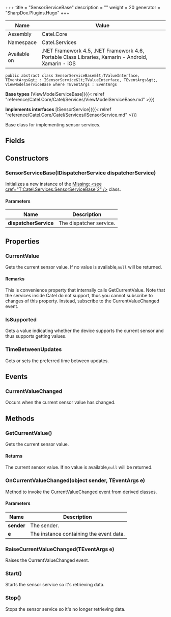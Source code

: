 

+++
title = "SensorServiceBase" 
description = ""
weight = 20
generator = "SharpDox.Plugins.Hugo"
+++

Name|Value
---|---
Assembly|Catel.Core
Namespace|Catel.Services
Available on|.NET Framework 4.5, .NET Framework 4.6, Portable Class Libraries, Xamarin - Android, Xamarin - iOS

```
public abstract class SensorServiceBase&lt;TValueInterface, TEventArgs&gt; : ISensorService&lt;TValueInterface, TEventArgs&gt;, ViewModelServiceBase where TEventArgs : EventArgs 
```

**Base types**
[ViewModelServiceBase]({{&lt; relref "reference/Catel.Core/Catel/Services/ViewModelServiceBase.md" &gt;}})

**Implements interfaces**
[ISensorService]({{&lt; relref "reference/Catel.Core/Catel/Services/ISensorService.md" &gt;}})

Base class for implementing sensor services.

## Fields

## Constructors

### SensorServiceBase(IDispatcherService dispatcherService)

Initializes a new instance of the [Missing: &lt;see cref="T:Catel.Services.SensorServiceBase`2" /&gt;](#) class.

#### Parameters

Name|Description
---|---
**dispatcherService**|The dispatcher service.

## Properties

### CurrentValue

Gets the current sensor value. If no value is available,`null` will be returned.

#### Remarks

This is convenience property that internally calls GetCurrentValue. Note that the services inside Catel do not support, thus you cannot subscribe to changes of this property. Instead, subscribe to the CurrentValueChanged event.

### IsSupported

Gets a value indicating whether the device supports the current sensor and thus supports getting values.

### TimeBetweenUpdates

Gets or sets the preferred time between updates.

## Events

### CurrentValueChanged

Occurs when the current sensor value has changed.

## Methods

### GetCurrentValue()

Gets the current sensor value.

#### Returns

The current sensor value. If no value is available,`null` will be returned.

### OnCurrentValueChanged(object sender, TEventArgs e)

Method to invoke the CurrentValueChanged event from derived classes.

#### Parameters

Name|Description
---|---
**sender**|The sender.
**e**|The instance containing the event data.

### RaiseCurrentValueChanged(TEventArgs e)

Raises the CurrentValueChanged event.

### Start()

Starts the sensor service so it's retrieving data.

### Stop()

Stops the sensor service so it's no longer retrieving data.

